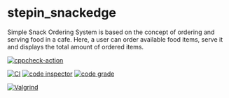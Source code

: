 # stepin_snackedge
Simple Snack Ordering System is based on the concept of ordering and serving food in a cafe. Here, a user can order available food items, serve it and displays the total amount of ordered items.

[![cppcheck-action](https://github.com/Gopijayadivya/stepin_snackedge/actions/workflows/cppcheck.yml/badge.svg)](https://github.com/Gopijayadivya/stepin_snackedge/actions/workflows/cppcheck.yml)

[![CI](https://github.com/Gopijayadivya/stepin_snackedge/actions/workflows/build1.yml/badge.svg)](https://github.com/Gopijayadivya/stepin_snackedge/actions/workflows/build1.yml)
[![code inspector](https://www.code-inspector.com/project/28198/score/svg)](https://frontend.code-inspector.com/public/project/28198/stepin_snackedge/dashboard)
[![code grade](https://www.code-inspector.com/project/28198/status/svg)](https://frontend.code-inspector.com/public/project/28198/stepin_snackedge/dashboard)

[![Valgrind](https://github.com/Gopijayadivya/stepin_snackedge/actions/workflows/valgrind.yml/badge.svg)](https://github.com/Gopijayadivya/stepin_snackedge/actions/workflows/valgrind.yml)
